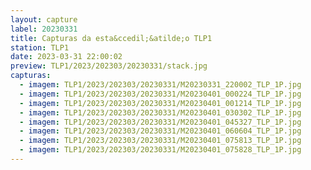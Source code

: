 ```yaml
---
layout: capture
label: 20230331
title: Capturas da esta&ccedil;&atilde;o TLP1
station: TLP1
date: 2023-03-31 22:00:02
preview: TLP1/2023/202303/20230331/stack.jpg
capturas:
  - imagem: TLP1/2023/202303/20230331/M20230331_220002_TLP_1P.jpg
  - imagem: TLP1/2023/202303/20230331/M20230401_000224_TLP_1P.jpg
  - imagem: TLP1/2023/202303/20230331/M20230401_001214_TLP_1P.jpg
  - imagem: TLP1/2023/202303/20230331/M20230401_030302_TLP_1P.jpg
  - imagem: TLP1/2023/202303/20230331/M20230401_045327_TLP_1P.jpg
  - imagem: TLP1/2023/202303/20230331/M20230401_060604_TLP_1P.jpg
  - imagem: TLP1/2023/202303/20230331/M20230401_075813_TLP_1P.jpg
  - imagem: TLP1/2023/202303/20230331/M20230401_075828_TLP_1P.jpg
---
```

